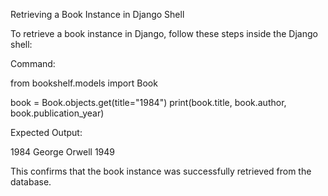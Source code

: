Retrieving a Book Instance in Django Shell

To retrieve a book instance in Django, follow these steps inside the Django shell:

Command:

from bookshelf.models import Book

book = Book.objects.get(title="1984")
print(book.title, book.author, book.publication_year)

Expected Output:

1984 George Orwell 1949

This confirms that the book instance was successfully retrieved from the database.
